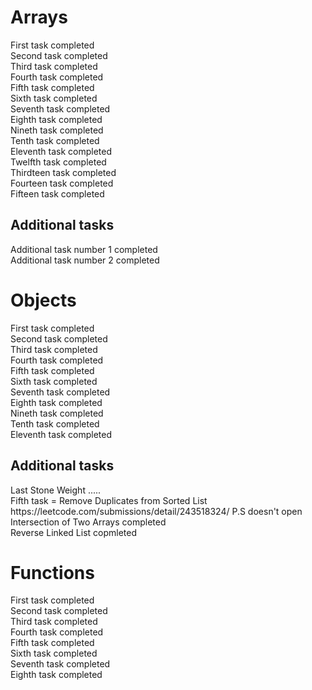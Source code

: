 <h1>Arrays</h1>
First task completed <br>
Second task completed <br>
Third task completed <br>
Fourth task completed <br>
Fifth task completed <br>
Sixth task completed <br>
Seventh task completed <br>
Eighth task completed <br>
Nineth task completed <br>
Tenth task completed <br>
Eleventh task completed <br>
Twelfth task completed <br>
Thirdteen task completed <br>
Fourteen task completed <br>
Fifteen task completed <br>
<h2>Additional tasks</h2>
Additional task  number 1 completed <br>
Additional task  number 2 completed
<h1>Objects</h1>
First task completed <br>
Second task completed <br>
Third task completed <br>
Fourth task completed <br>
Fifth task completed <br>
Sixth task completed <br>
Seventh task completed <br>
Eighth task completed <br>
Nineth task completed <br>
Tenth task completed <br>
Eleventh task completed <br>
<h2>Additional tasks</h2>
Last Stone Weight .....<br>
Fifth task = Remove Duplicates from Sorted List <br>
https://leetcode.com/submissions/detail/243518324/ P.S doesn't open<br>
Intersection of Two Arrays completed <br>
Reverse Linked List copmleted <br>
<h1>Functions</h1>
First task completed <br>
Second task completed <br>
Third task completed <br>
Fourth task completed <br>
Fifth task completed <br>
Sixth task completed <br>
Seventh task completed <br>
Eighth task completed <br>